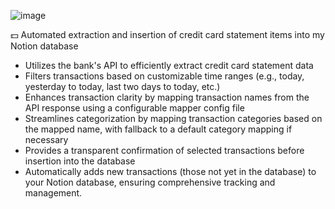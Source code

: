 ![image](https://github.com/reonardoleis/manager/assets/33813822/f30e20bf-c117-4b67-9c8b-dac82d7a1a3d)

💵 Automated extraction and insertion of credit card statement items into my Notion database

- Utilizes the bank's API to efficiently extract credit card statement data
- Filters transactions based on customizable time ranges (e.g., today, yesterday to today, last two days to today, etc.)
- Enhances transaction clarity by mapping transaction names from the API response using a configurable mapper config file
- Streamlines categorization by mapping transaction categories based on the mapped name, with fallback to a default category mapping if necessary
- Provides a transparent confirmation of selected transactions before insertion into the database
- Automatically adds new transactions (those not yet in the database) to your Notion database, ensuring comprehensive tracking and management.
